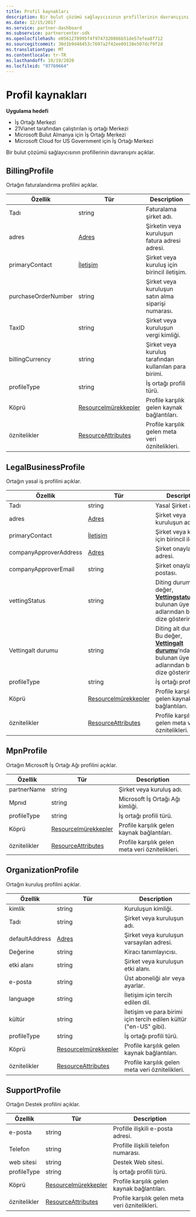 ```yaml
---
title: Profil kaynakları
description: Bir bulut çözümü sağlayıcısının profillerinin davranışını açıklar.
ms.date: 12/15/2017
ms.service: partner-dashboard
ms.subservice: partnercenter-sdk
ms.openlocfilehash: e0561278995f4f9747320866b51de57efea8f712
ms.sourcegitcommit: 30d1b9d48453c7697a2f42ee09138e507dcf9f2d
ms.translationtype: MT
ms.contentlocale: tr-TR
ms.lasthandoff: 10/19/2020
ms.locfileid: "97769664"
---
```

# <a name="profile-resources"></a>Profil kaynakları

**Uygulama hedefi**

- İş Ortağı Merkezi
- 21Vianet tarafından çalıştırılan iş ortağı Merkezi
- Microsoft Bulut Almanya için İş Ortağı Merkezi
- Microsoft Cloud for US Government için İş Ortağı Merkezi

Bir bulut çözümü sağlayıcısının profillerinin davranışını açıklar.

## <a name="billingprofile"></a>BillingProfile

Ortağın faturalandırma profilini açıklar.

| Özellik            | Tür                                                           | Description                                                 |
|---------------------|----------------------------------------------------------------|-------------------------------------------------------------|
| Tadı         | string                                                         | Faturalama şirket adı.                                   |
| adres             | [Adres](utility-resources.md#address)                       | Şirketin veya kuruluşun fatura adresi adresi. |
| primaryContact      | [İletişim](utility-resources.md#contact)                       | Şirket veya kuruluş için birincil iletişim.        |
| purchaseOrderNumber | string                                                         | Şirket veya kuruluşun satın alma siparişi numarası.        |
| TaxID               | string                                                         | Şirket veya kuruluşun vergi kimliği.                       |
| billingCurrency     | string                                                         | Şirket veya kuruluş tarafından kullanılan para birimi.           |
| profileType         | string                                                         | İş ortağı profili türü.                                   |
| Köprü               | [Resourcelmürekkepler](utility-resources.md#resourcelinks)           | Profile karşılık gelen kaynak bağlantıları.            |
| öznitelikler          | [ResourceAttributes](utility-resources.md#resourceattributes) | Profile karşılık gelen meta veri öznitelikleri.       |

## <a name="legalbusinessprofile"></a>LegalBusinessProfile

Ortağın yasal iş profilini açıklar.

| Özellik               | Tür                                                           | Description                                                                                                                                                          |
|------------------------|----------------------------------------------------------------|----------------------------------------------------------------------------------------------------------------------------------------------------------------------|
| Tadı            | string                                                         | Yasal Şirket adı.                                                                                                                                              |
| adres                | [Adres](utility-resources.md#address)                       | Şirket veya kuruluşun adresi.                                                                                                                          |
| primaryContact         | [İletişim](utility-resources.md#contact)                       | Şirket veya kuruluş için birincil iletişim.                                                                                                                 |
| companyApproverAddress | [Adres](utility-resources.md#address)                       | Şirket onaylayanın adresi.                                                                                                                                        |
| companyApproverEmail   | string                                                         | Şirket onaylayan e-postası.                                                                                                                                          |
| vettingStatus          | string                                                         | Diting durumu. Bu değer, [**Vettingstatus**](/dotnet/api/microsoft.store.partnercenter.models.partners.vettingstatus)içinde bulunan üye adlarından birinin dize gösterimidir.           |
| Vettingalt durumu       | string                                                         | Diting alt durumu. Bu değer, [**Vettingalt durumu**](/dotnet/api/microsoft.store.partnercenter.models.partners.vettingsubstatus)'nda bulunan üye adlarından birinin dize gösterimidir. |
| profileType            | string                                                         | İş ortağı profili türü.                                                                                                                                            |
| Köprü                  | [Resourcelmürekkepler](utility-resources.md#resourcelinks)           | Profile karşılık gelen kaynak bağlantıları.                                                                                                                     |
| öznitelikler             | [ResourceAttributes](utility-resources.md#resourceattributes) | Profile karşılık gelen meta veri öznitelikleri.                                                                                                                |

## <a name="mpnprofile"></a>MpnProfile

Ortağın Microsoft İş Ortağı Ağı profilini açıklar.

| Özellik    | Tür                                                           | Description                                           |
|-------------|----------------------------------------------------------------|-------------------------------------------------------|
| partnerName | string                                                         | Şirket veya kuruluş adı.                     |
| Mpnıd       | string                                                         | Microsoft İş Ortağı Ağı kimliği.                     |
| profileType | string                                                         | İş ortağı profili türü.                             |
| Köprü       | [Resourcelmürekkepler](utility-resources.md#resourcelinks)           | Profile karşılık gelen kaynak bağlantıları.      |
| öznitelikler  | [ResourceAttributes](utility-resources.md#resourceattributes) | Profile karşılık gelen meta veri öznitelikleri. |

## <a name="organizationprofile"></a>OrganizationProfile

Ortağın kuruluş profilini açıklar.

| Özellik       | Tür                                                           | Description                                                            |
|----------------|----------------------------------------------------------------|------------------------------------------------------------------------|
| kimlik             | string                                                         | Kuruluşun kimliği.                                                 |
| Tadı    | string                                                         | Şirket veya kuruluşun adı.                               |
| defaultAddress | [Adres](utility-resources.md#address)                       | Şirket veya kuruluşun varsayılan adresi.                    |
| Değerine       | string                                                         | Kiracı tanımlayıcısı.                                                 |
| etki alanı         | string                                                         | Şirket veya kuruluşun etki alanı.                                  |
| e-posta          | string                                                         | Üst aboneliği alır veya ayarlar.                                  |
| language       | string                                                         | İletişim için tercih edilen dil.                              |
| kültür        | string                                                         | İletişim ve para birimi için tercih edilen kültür ("en-US" gibi). |
| profileType    | string                                                         | İş ortağı profili türü.                                              |
| Köprü          | [Resourcelmürekkepler](utility-resources.md#resourcelinks)           | Profile karşılık gelen kaynak bağlantıları.                       |
| öznitelikler     | [ResourceAttributes](utility-resources.md#resourceattributes) | Profile karşılık gelen meta veri öznitelikleri.                  |

## <a name="supportprofile"></a>SupportProfile

Ortağın Destek profilini açıklar.

| Özellik    | Tür                                                           | Description                                           |
|-------------|----------------------------------------------------------------|-------------------------------------------------------|
| e-posta       | string                                                         | Profille ilişkili e-posta adresi.        |
| Telefon   | string                                                         | Profille ilişkili telefon numarası.         |
| web sitesi     | string                                                         | Destek Web sitesi.                                  |
| profileType | string                                                         | İş ortağı profili türü.                             |
| Köprü       | [Resourcelmürekkepler](utility-resources.md#resourcelinks)           | Profile karşılık gelen kaynak bağlantıları.      |
| öznitelikler  | [ResourceAttributes](utility-resources.md#resourceattributes) | Profile karşılık gelen meta veri öznitelikleri. |

